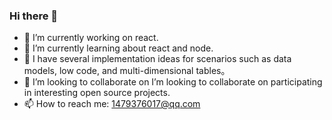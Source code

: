 ### Hi there 👋

- 🔭 I’m currently working on react.
- 🌱 I’m currently learning about react and node.
- 🤔 I have several implementation ideas for scenarios such as data models, low code, and multi-dimensional tables。
- 👯 I’m looking to collaborate on I’m looking to collaborate on participating in interesting open source projects.
- 📫 How to reach me: 1479376017@qq.com

  

<!--
**kampiu/kampiu** is a ✨ _special_ ✨ repository because its `README.md` (this file) appears on your GitHub profile.

Here are some ideas to get you started:

- 🔭 I’m currently working on ...
- 🌱 I’m currently learning ...
- 👯 I’m looking to collaborate on ...
- 🤔 I’m looking for help with ...
- 💬 Ask me about ...
- 📫 How to reach me: ...
- 😄 Pronouns: ...
- ⚡ Fun fact: ...
-->
